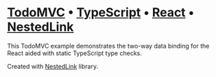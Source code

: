 # [TodoMVC](http://todomvc.com) • [TypeScript](https://www.typescriptlang.org/) • [React](https://facebook.github.io/react/) • [NestedLink](https://github.com/Volicon/NestedLink/) 

This TodoMVC example demonstrates the two-way data binding for the React aided with static TypeScript type checks.

Created with [NestedLink](https://github.com/Volicon/NestedLink/) library.